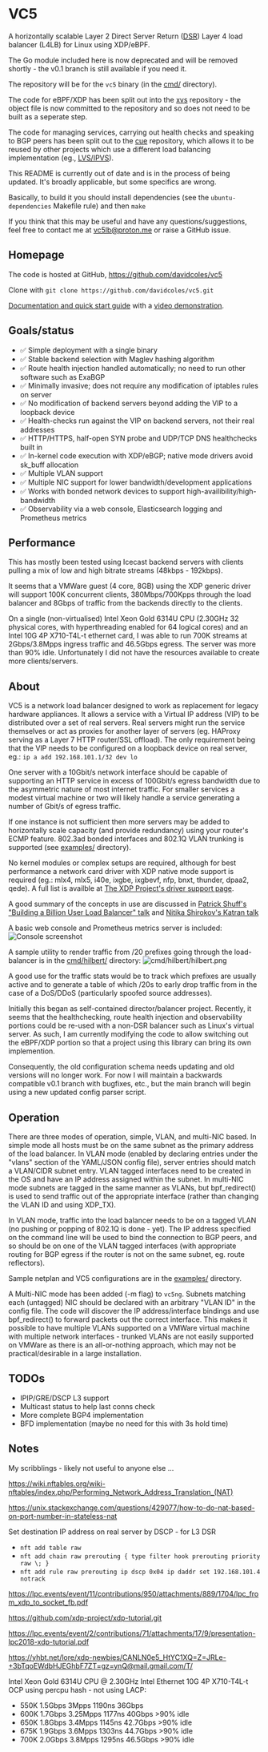 # VC5

A horizontally scalable Layer 2 Direct Server Return
([DSR](https://www.loadbalancer.org/blog/direct-server-return-is-simply-awesome-and-heres-why/))
Layer 4 load balancer (L4LB) for Linux using XDP/eBPF.

The Go module included here is now deprecated and will be removed
shortly - the v0.1 branch is still available if you need it.

The repository will be for the `vc5` binary (in the [cmd/](cmd/) directory).

The code for eBPF/XDP has been split out into the
[xvs](https://github.com/davidcoles/xvs) repository - the object file
is now committed to the repository and so does not need to be built as a seperate step.

The code for managing services, carrying out health checks and
speaking to BGP peers has been split out to the
[cue](https://github.com/davidcoles/cue) repository, which allows it
to be reused by other projects which use a different load balancing
implementation
(eg., [LVS/IPVS](https://en.wikipedia.org/wiki/IP_Virtual_Server)).

This README is currently out of date and is in the process of being
updated. It's broadly applicable, but some specifics are wrong.

Basically, to build it you should install dependencies (see the
`ubuntu-dependencies` Makefile rule) and then `make`

If you think that this may be useful and have any
questions/suggestions, feel free to contact me at vc5lb@proton.me or
raise a GitHub issue.

## Homepage

The code is hosted at GitHub, https://github.com/davidcoles/vc5

Clone with `git clone https://github.com/davidcoles/vc5.git`

[Documentation and quick start guide](docs/README.md) with a [video demonstration](docs/quickstart.md).

## Goals/status

* ✅ Simple deployment with a single binary
* ✅ Stable backend selection with Maglev hashing algorithm
* ✅ Route health injection handled automatically; no need to run other software such as ExaBGP
* ✅ Minimally invasive; does not require any modification of iptables rules on server
* ✅ No modification of backend servers beyond adding the VIP to a loopback device
* ✅ Health-checks run against the VIP on backend servers, not their real addresses
* ✅ HTTP/HTTPS, half-open SYN probe and UDP/TCP DNS healthchecks built in
* ✅ In-kernel code execution with XDP/eBGP; native mode drivers avoid sk_buff allocation
* ✅ Multiple VLAN support
* ✅ Multiple NIC support for lower bandwidth/development applications
* ✅ Works with bonded network devices to support high-availibility/high-bandwidth
* ✅ Observability via a web console, Elasticsearch logging  and Prometheus metrics

## Performance

This has mostly been tested using Icecast backend servers with clients
pulling a mix of low and high bitrate streams (48kbps - 192kbps).

It seems that a VMWare guest (4 core, 8GB) using the XDP generic
driver will support 100K concurrent clients, 380Mbps/700Kpps through
the load balancer and 8Gbps of traffic from the backends directly to
the clients.

On a single (non-virtualised) Intel Xeon Gold 6314U CPU (2.30GHz 32
physical cores, with hyperthreading enabled for 64 logical cores) and
an Intel 10G 4P X710-T4L-t ethernet card, I was able to run 700K
streams at 2Gbps/3.8Mpps ingress traffic and 46.5Gbps egress. The
server was more than 90% idle. Unfortunately I did not have the
resources available to create more clients/servers.

## About

VC5 is a network load balancer designed to work as replacement for
legacy hardware appliances. It allows a service with a Virtual IP
address (VIP) to be distributed over a set of real servers. Real
servers might run the service themselves or act as proxies for another
layer of servers (eg. HAProxy serving as a Layer 7 HTTP router/SSL
offload). The only requirement being that the VIP needs to be
configured on a loopback device on real server, eg.: `ip a add
192.168.101.1/32 dev lo`

One server with a 10Gbit/s network interface should be capable of
supporting an HTTP service in excess of 100Gbit/s egress bandwidth due
to the asymmetric nature of most internet traffic. For smaller
services a modest virtual machine or two will likely handle a service
generating a number of Gbit/s of egress traffic.

If one instance is not sufficient then more servers may be added to
horizontally scale capacity (and provide redundancy) using your
router's ECMP feature. 802.3ad bonded interfaces and 802.1Q VLAN
trunking is supported (see [examples/](examples/) directory).

No kernel modules or complex setups are required, although for best
performance a network card driver with XDP native mode support is
required (eg.: mlx4, mlx5, i40e, ixgbe, ixgbevf, nfp, bnxt, thunder,
dpaa2, qede). A full list is availble at [The XDP Project's driver
support page](https://github.com/xdp-project/xdp-project/blob/master/areas/drivers/README.org).

A good summary of the concepts in use are discussed in [Patrick
Shuff's "Building a Billion User Load Balancer"
talk](https://www.youtube.com/watch?v=bxhYNfFeVF4&t=1060s) and [Nitika
Shirokov's Katran talk](https://www.youtube.com/watch?v=da9Qw7v5qLM)

A basic web console and Prometheus metrics server is included: ![Console screenshot](docs/console.jpg)

A sample utility to render traffic from /20 prefixes going through the
load-balancer is in the [cmd/hilbert/](cmd/hilbert/) directory:
![cmd/hilbert/hilbert.png](cmd/hilbert/hilbert.png)

A good use for the traffic stats would be to track which prefixes are
usually active and to generate a table of which /20s to early drop
traffic from in the case of a DoS/DDoS (particularly spoofed source
addresses).

Initially this began as self-contained director/balancer
project. Recently, it seems that the healthchecking, route health
injection and observability portions could be re-used with a non-DSR
balancer such as Linux's virtual server. As such, I am currently
modifying the code to allow switching out the eBPF/XDP portion so that
a project using this library can bring its own implemention.

Consequently, the old configuration schema needs updating and old
versions will no longer work. For now I will maintain a backwards
compatible v0.1 branch with bugfixes, etc., but the main branch will
begin using a new updated config parser script.

## Operation

There are three modes of operation, simple, VLAN, and multi-NIC
based. In simple mode all hosts must be on the same subnet as the
primary address of the load balancer. In VLAN mode (enabled by
declaring entries under the "vlans" section of the YAML/JSON config
file), server entries should match a VLAN/CIDR subnet entry. VLAN
tagged interfaces need to be created in the OS and have an IP address
assigned within the subnet. In multi-NIC mode subnets are tagged in
the same manner as VLANs, but bpf_redirect() is used to send traffic
out of the appropriate interface (rather than changing the VLAN ID and
using XDP_TX).

In VLAN mode, traffic into the load balancer needs to be on a tagged VLAN (no
pushing or popping of 802.1Q is done - yet). The IP address specified on the
command line will be used to bind the connection to BGP peers, and so
should be on one of the VLAN tagged interfaces (with appropriate
routing for BGP egress if the router is not on the same subnet,
eg. route reflectors).

Sample netplan and VC5 configurations are in the
[examples/](examples/) directory.

A Multi-NIC mode has been added (-m flag) to `vc5ng`. Subnets matching
each (untagged) NIC should be declared with an arbitrary "VLAN ID" in
the config file. The code will discover the IP address/interface
bindings and use bpf_redirect() to forward packets out the correct
interface. This makes it possible to have multiple VLANs supported on
a VMWare virtual machine with multiple network interfaces - trunked
VLANs are not easily supported on VMWare as there is an all-or-nothing
approach, which may not be practical/desirable in a large installation.




## TODOs

* IPIP/GRE/DSCP L3 support
* Multicast status to help last conns check
* More complete BGP4 implementation
* BFD implementation (maybe no need for this with 3s hold time)


## Notes

My scribblings - likely not useful to anyone else ...

https://wiki.nftables.org/wiki-nftables/index.php/Performing_Network_Address_Translation_(NAT)

https://unix.stackexchange.com/questions/429077/how-to-do-nat-based-on-port-number-in-stateless-nat


Set destination IP address on real server by DSCP - for L3 DSR

* `nft add table raw`
* `nft add chain raw prerouting { type filter hook prerouting priority raw \; }`
* `nft add rule raw prerouting ip dscp 0x04 ip daddr set 192.168.101.4 notrack`

https://lpc.events/event/11/contributions/950/attachments/889/1704/lpc_from_xdp_to_socket_fb.pdf

https://github.com/xdp-project/xdp-tutorial.git

https://lpc.events/event/2/contributions/71/attachments/17/9/presentation-lpc2018-xdp-tutorial.pdf

https://yhbt.net/lore/xdp-newbies/CANLN0e5_HtYC1XQ=Z=JRLe-+3bTqoEWdbHJEGhbF7ZT=gz=ynQ@mail.gmail.com/T/


Intel Xeon Gold 6314U CPU @ 2.30GHz
Intel Ethernet 10G 4P X710-T4L-t OCP
using percpu hash - not using LACP:

* 550K 1.5Gbps 3Mpps    1190ns 36Gbps
* 600K 1.7Gbps 3.25Mpps 1177ns 40Gbps   >90% idle
* 650K 1.8Gbps 3.4Mpps  1145ns 42.7Gbps >90% idle
* 675K 1.9Gbps 3.6Mpps  1303ns 44.7Gbps >90% idle
* 700K 2.0Gbps 3.8Mpps  1295ns 46.5Gbps >90% idle
